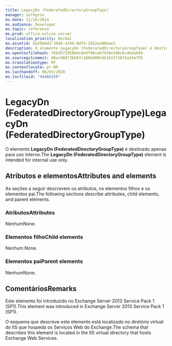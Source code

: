 ```yaml
---
title: LegacyDn (FederatedDirectoryGroupType)
manager: sethgros
ms.date: 11/16/2014
ms.audience: Developer
ms.topic: reference
ms.prod: office-online-server
localization_priority: Normal
ms.assetid: 6a20b0d3-3048-4349-8df4-1922ea90bae2
description: O elemento LegacyDn (FederatedDirectoryGroupType) é destinado apenas para uso interno.
ms.openlocfilehash: 76bd57295860c0e9f98ce6fd38e1d0c6c4b9a844
ms.sourcegitcommit: 88ec988f2bb67c1866d06b361615f3674a24e795
ms.translationtype: MT
ms.contentlocale: pt-BR
ms.lasthandoff: 06/03/2020
ms.locfileid: "44466350"
---
```

# <a name="legacydn-federateddirectorygrouptype"></a><span data-ttu-id="169cd-103">LegacyDn (FederatedDirectoryGroupType)</span><span class="sxs-lookup"><span data-stu-id="169cd-103">LegacyDn (FederatedDirectoryGroupType)</span></span>

<span data-ttu-id="169cd-104">O elemento **LegacyDn (FederatedDirectoryGroupType)** é destinado apenas para uso interno.</span><span class="sxs-lookup"><span data-stu-id="169cd-104">The **LegacyDn (FederatedDirectoryGroupType)** element is intended for internal use only.</span></span> 

## <a name="attributes-and-elements"></a><span data-ttu-id="169cd-105">Atributos e elementos</span><span class="sxs-lookup"><span data-stu-id="169cd-105">Attributes and elements</span></span>

<span data-ttu-id="169cd-106">As seções a seguir descrevem os atributos, os elementos filhos e os elementos pai.</span><span class="sxs-lookup"><span data-stu-id="169cd-106">The following sections describe attributes, child elements, and parent elements.</span></span>
  
### <a name="attributes"></a><span data-ttu-id="169cd-107">Atributos</span><span class="sxs-lookup"><span data-stu-id="169cd-107">Attributes</span></span>

<span data-ttu-id="169cd-108">Nenhum</span><span class="sxs-lookup"><span data-stu-id="169cd-108">None.</span></span>
  
### <a name="child-elements"></a><span data-ttu-id="169cd-109">Elementos filho</span><span class="sxs-lookup"><span data-stu-id="169cd-109">Child elements</span></span>

<span data-ttu-id="169cd-110">Nenhum.</span><span class="sxs-lookup"><span data-stu-id="169cd-110">None.</span></span>
  
### <a name="parent-elements"></a><span data-ttu-id="169cd-111">Elementos pai</span><span class="sxs-lookup"><span data-stu-id="169cd-111">Parent elements</span></span>

<span data-ttu-id="169cd-112">Nenhum</span><span class="sxs-lookup"><span data-stu-id="169cd-112">None.</span></span>
  
## <a name="remarks"></a><span data-ttu-id="169cd-113">Comentários</span><span class="sxs-lookup"><span data-stu-id="169cd-113">Remarks</span></span>

<span data-ttu-id="169cd-114">Este elemento foi introduzido no Exchange Server 2013 Service Pack 1 (SP1).</span><span class="sxs-lookup"><span data-stu-id="169cd-114">This element was introduced in Exchange Server 2013 Service Pack 1 (SP1).</span></span>
  
<span data-ttu-id="169cd-115">O esquema que descreve este elemento está localizado no diretório virtual do IIS que hospeda os Serviços Web do Exchange.</span><span class="sxs-lookup"><span data-stu-id="169cd-115">The schema that describes this element is located in the IIS virtual directory that hosts Exchange Web Services.</span></span>
  

